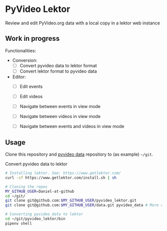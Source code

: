# PyVideo Lektor

Review and edit PyVideo.org data with a local copy in a lektor web instance

## Work in progress

Functionalities:

* Conversion:
  * [ ] Convert pyvideo data to lektor format
  * [ ] Convert lektor format to pyvideo data
* Editor:
  * [ ] Edit events
  * [ ] Edit videos
  * [ ] Navigate between events in view mode
  * [ ] Navigate between videos in view mode
  * [ ] Navigate between events and videos in view mode


## Usage

Clone this repository and [pyvideo data](https://github.com/pyvideo/data) repository to (as example) `~/git`.

Convert pyvideo data to lektor
~~~ bash
# Installing lektor. See: https://www.getlektor.com/
curl -sf https://www.getlektor.com/install.sh | sh

# Cloning the repos
MY_GITHUB_USER=Daniel-at-github
cd ~/git/
git clone git@github.com:$MY_GITHUB_USER/pyvideo_lektor.git
git clone git@github.com:$MY_GITHUB_USER/data.git pyvideo_data # More clear name in local, renamed as pyvideo_data

# Converting pyvideo_data to lektor
cd ~/git/pyvideo_lektor/bin
pipenv shell
~~~
